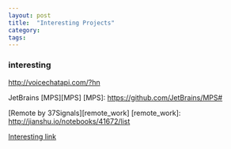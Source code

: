 ```yaml
---
layout: post
title:  "Interesting Projects"
category: 
tags: 
---
```



### interesting

http://voicechatapi.com/?hn


JetBrains [MPS][MPS]
[MPS]: https://github.com/JetBrains/MPS#

[Remote by 37Signals][remote_work]
[remote_work]: http://jianshu.io/notebooks/41672/list


[Interesting link][Interesting_link] 

[Interesting_link]: http://www.javaranger.com/archives/1138